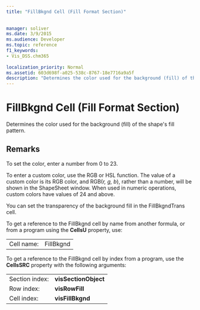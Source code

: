 ```yaml
---
title: "FillBkgnd Cell (Fill Format Section)"
 
 
manager: soliver
ms.date: 3/9/2015
ms.audience: Developer
ms.topic: reference
f1_keywords:
- Vis_DSS.chm365
 
localization_priority: Normal
ms.assetid: 603d698f-a025-538c-8767-18e7716a9a5f
description: "Determines the color used for the background (fill) of the shape's fill pattern."
---
```


# FillBkgnd Cell (Fill Format Section)

Determines the color used for the background (fill) of the shape's fill pattern.
  
## Remarks

To set the color, enter a number from 0 to 23.
  
To enter a custom color, use the RGB or HSL function. The value of a custom color is its RGB color, and RGB(*r, g, b*), rather than a number, will be shown in the ShapeSheet window. When used in numeric operations, custom colors have values of 24 and above. 
  
You can set the transparency of the background fill in the FillBkgndTrans cell. 
  
To get a reference to the FillBkgnd cell by name from another formula, or from a program using the **CellsU** property, use: 
  
|||
|:-----|:-----|
| Cell name:  <br/> | FillBkgnd  <br/> |
   
To get a reference to the FillBkgnd cell by index from a program, use the **CellsSRC** property with the following arguments: 
  
|||
|:-----|:-----|
| Section index:  <br/> |**visSectionObject** <br/> |
| Row index:  <br/> |**visRowFill** <br/> |
| Cell index:  <br/> |**visFillBkgnd** <br/> |
   

